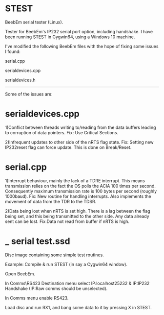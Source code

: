 # STEST
BeebEm serial tester (Linux).

Tester for BeebEm's IP232 serial port option, including handshake.
I have been running STEST in Cygwin64, using a Windows 10 machine.

I've modified the following BeebEm files with the hope of fixing some issues I found:

serial.cpp

serialdevices.cpp

serialdevices.h

***

Some of the issues are:

serialdevices.cpp
=================
1)Conflict between threads writing to/reading from the data buffers leading to corruption of data pointers.
Fix: Use Critical Sections.

2)Infrequent updates to other side of the nRTS flag state.
Fix: Setting new IP232reset flag can force update.  This is done on Break/Reset.

serial.cpp
==========
1)Interrupt behaviour,  mainly the lack of a TDRE interrupt.
This means transmission relies on the fact the OS polls the ACIA 100 times per second.
Consequently maximum transmission rate is 100 bytes per second (roughly 1000baud).
Fix: New routine for handling interrupts.  Also implements the movement of data from the TDR to the TDSR.

2)Data being lost when nRTS is set high.
There is a lag between the flag being set, and this being transmitted to the other side.
Any data already sent can be lost.
Fix:Data not read from buffer if nRTS is high.

_ serial test.ssd
================
Disc image containing some simple test routines.

Example: Compile & run STEST (in say a Cygwin64 window).

Open BeebEm.

In Comms\RS423 Destination menu select IP:localhost25232 & IP:IP232 Handshake (IP:Raw comms should be unselected).

In Comms menu enable RS423.

Load disc and run RX1, and bang some data to it by pressing X in STEST.

